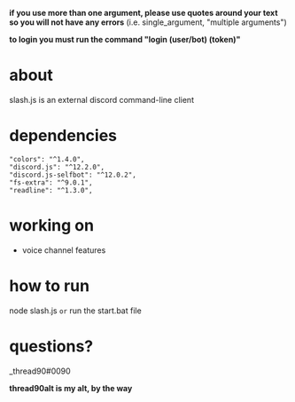 **if you use more than one argument, please use quotes around your text so you will not have any errors**
  (i.e. single_argument, "multiple arguments")

__**to login you must run the command "login (user/bot) (token)"**__

# about
slash.js is an external discord command-line client

# dependencies
```
"colors": "^1.4.0",
"discord.js": "^12.2.0",
"discord.js-selfbot": "^12.0.2",
"fs-extra": "^9.0.1",
"readline": "^1.3.0",
```

# working on
- voice channel features

# how to run
node slash.js `or` run the start.bat file

# questions?
\_thread90#0090

__thread90alt is my alt, by the way__
